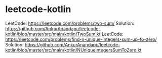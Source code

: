# leetcode-kotlin
LeetCode: https://leetcode.com/problems/two-sum/ Solution: https://github.com/AnkurAnandapu/leetcode-kotlin/blob/master/src/main/kotlin/TwoSum.kt
LeetCode: https://leetcode.com/problems/find-n-unique-integers-sum-up-to-zero/ Solution: https://github.com/AnkurAnandapu/leetcode-kotlin/blob/master/src/main/kotlin/NUniqueIntegersSumToZero.kt
